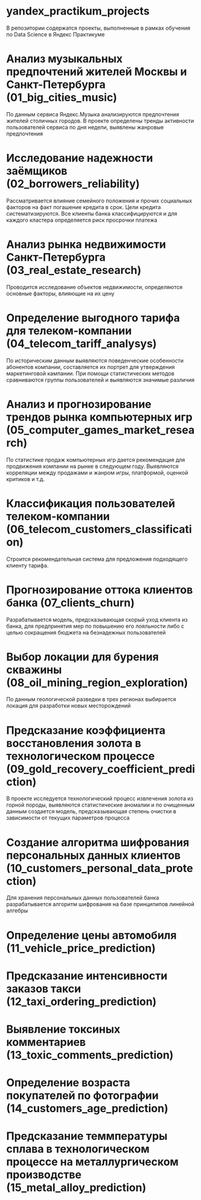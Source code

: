 # yandex_practikum_projects
В репозитории содержатся проекты, выполненные в рамках обучения по Data Science в Яндекс Практикуме

# Анализ музыкальных предпочтений жителей Москвы и Санкт-Петербурга (01_big_cities_music)
По данным сервиса Яндекс.Музыка анализируются предпочтения жителей столичных городов. В проекте определены тренды активности пользователей сервиса по дня недели, выявлены жанровые предпочтения 

# Исследование надежности заёмщиков (02_borrowers_reliability)
Рассматривается влияние семейного положения и прочих социальных факторов на факт погашение кредита в срок. Цели кредита систематизируются. Все клиенты банка классифицируются и для каждого кластера определяется риск просрочки платежа

# Анализ рынка недвижимости Санкт-Петербурга (03_real_estate_research)
Проводится исследование объектов недвижимости, определяются основные факторы, влияющие на их цену 

# Определение выгодного тарифа для телеком-компании (04_telecom_tariff_analysys)
По историческим данным выявляются поведенческие особенности абонентов компании, составляется их портрет для утверждения маркетинговой кампании. При помощи статистических методов сравниваются группы пользователей и выявляются значимые различия

# Анализ и прогнозирование трендов рынка компьютерных игр (05_computer_games_market_research)
По статистике продаж компьютерных игр дается рекомендация для продвижения компании на рынке в следующем году. Выявляются корреляции между продажами и жанром игры, платформой, оценкой критиков и т.д.

# Классификация пользователей телеком-компании (06_telecom_customers_classification)
Строится рекомендательная система для предложения подходящего клиенту тарифа. 

# Прогнозирование оттока клиентов банка (07_clients_churn)
Разрабатывается модель, предсказывающая скорый уход клиента из банка, для предпринятия мер по повышению его лояльности либо с целью сокращения бюджета на безнадежных пользователей

# Выбор локации для бурения скважины (08_oil_mining_region_exploration)
По данным геологической разведки в трех регионах выбирается локация для разработки новых месторождений

# Предсказание коэффициента восстановления золота в технологическом процессе (09_gold_recovery_coefficient_prediction)
В проекте исследуется технологический процесс извлечения золота из горной породы, выявляются статистические аномалии и по очищенным данным создается модель, предсказывающая степень очистки в зависимости от текущих параметров процесса

# Создание алгоритма шифрования персональных данных клиентов (10_customers_personal_data_protection)
Для хранения персональных данных пользователей банка разрабатывается алгоритм шифрования на базе принципипов линейной алгебры

# Определение цены автомобиля (11_vehicle_price_prediction)


# Предсказание интенсивности заказов такси (12_taxi_ordering_prediction)

# Выявление токсиных комментариев (13_toxic_comments_prediction)

# Определение возраста покупателей по фотографии (14_customers_age_prediction)

# Предсказание теммпературы сплава в технологическом процессе на металлургическом производстве (15_metal_alloy_prediction)

